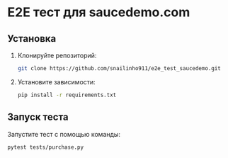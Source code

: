 # E2E тест для saucedemo.com

## Установка

1. Клонируйте репозиторий:
   ```bash
   git clone https://github.com/snailinho911/e2e_test_saucedemo.git
   ```

2. Установите зависимости:
   ```bash
   pip install -r requirements.txt
   ```

## Запуск теста

Запустите тест с помощью команды:
```bash
pytest tests/purchase.py
